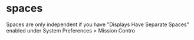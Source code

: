 # spaces
Spaces are only independent if you have "Displays Have Separate Spaces" enabled under System Preferences > Mission Contro


